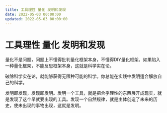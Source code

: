 ```yaml
---
title: 工具理性 量化 发明和发现
date: 2022-05-03 00:00:00
updated: 2022-05-03 00:00:00
---
```


# 工具理性 量化 发明和发现

量化不是问题，问题上不懂得批判量化框架本身，不懂得DIY量化框架。如果陷入一种量化框架，不能反思框架本身，这就是科学实在论。

破除科学实在论，就能够获得无限种可能的科学。你总能在实践中发明适合解放自己的科学。

发明即发现，发现即发明。发明一个工具，就是把合乎理性的东西展开成现实，就是发现了这个早就要出现的工具。发现一个自然规律，就是主体创造了未来的历史，使未出现的事物出现，这就是发明。
